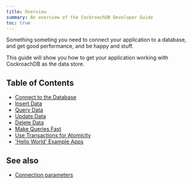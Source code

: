 ```yaml
---
title: Overview
summary: An overview of the CockroachDB Developer Guide
toc: true
---
```


Something someting you need to connect your application to a database, and get good performance, and be happy and stuff.

This guide will show you how to get your application working with CockroachDB as the data store.

## Table of Contents

- [Connect to the Database](connect-to-the-database.html)
- [Insert Data](insert-data.html)
- [Query Data](query-data.html)
- [Update Data](update-data.html)
- [Delete Data](delete-data.html)
- [Make Queries Fast](make-queries-fast.html)
- [Use Transactions for Atomicity](use-transactions-for-atomicity.html)
- ['Hello World' Example Apps](hello-world-example-apps.html)

## See also

- [Connection parameters](connection-parameters.html)
